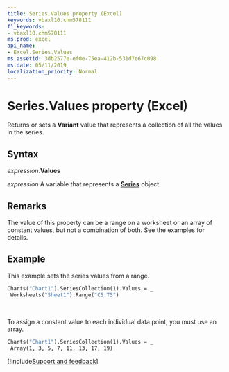 ```yaml
---
title: Series.Values property (Excel)
keywords: vbaxl10.chm578111
f1_keywords:
- vbaxl10.chm578111
ms.prod: excel
api_name:
- Excel.Series.Values
ms.assetid: 3db2577e-ef0e-75ea-412b-531d7e67c098
ms.date: 05/11/2019
localization_priority: Normal
---
```



# Series.Values property (Excel)

Returns or sets a **Variant** value that represents a collection of all the values in the series.


## Syntax

_expression_.**Values**

_expression_ A variable that represents a **[Series](Excel.Series(object).md)** object.


## Remarks

The value of this property can be a range on a worksheet or an array of constant values, but not a combination of both. See the examples for details.


## Example

This example sets the series values from a range.

```vb
Charts("Chart1").SeriesCollection(1).Values = _ 
 Worksheets("Sheet1").Range("C5:T5")
```

<br/>

To assign a constant value to each individual data point, you must use an array.

```vb
Charts("Chart1").SeriesCollection(1).Values = _ 
 Array(1, 3, 5, 7, 11, 13, 17, 19)
```




[!include[Support and feedback](~/includes/feedback-boilerplate.md)]
